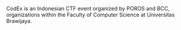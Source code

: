 CodEx is an Indonesian CTF event organized by POROS and BCC, organizations within the Faculty of Computer Science at Universitas Brawijaya.
